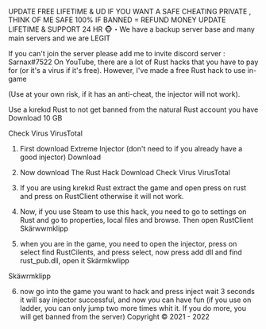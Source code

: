 
UPDATE FREE LIFETIME & UD
IF YOU WANT A SAFE CHEATING PRIVATE , THINK OF ME
SAFE 100% IF BANNED = REFUND MONEY
UPDATE LIFETIME & SUPPORT 24 HR
🐵・We have a backup server base and many main servers and we are LEGIT

If you can't join the server please add me to invite discord server : Sarnax#7522
On YouTube, there are a lot of Rust hacks that you have to pay for (or it's a virus if it's free). However, I've made a free Rust hack to use in-game

(Use at your own risk, if it has an anti-cheat, the injector will not work).

Use a kırekıd Rust to not get banned from the natural Rust account you have Download
10 GB

Check Virus VirusTotal

1. First download Extreme Injector (don't need to if you already have a good injector) Download
2. Now download The Rust Hack Download
Check Virus VirusTotal

3. If you are using kırekıd Rust extract the game and open press on rust and press on RustClient otherwise it will not work.
4. Now, if you use Steam to use this hack, you need to go to settings on Rust and go to properties, local files and browse. Then open RustClient
Skärwwmklipp

5. when you are in the game, you need to open the injector, press on select find RustCilents, and press select, now press add dll and find rust_pub.dll, open it
Skärmkwlipp

Skäwrmklipp

6. now go into the game you want to hack and press inject wait 3 seconds it will say injector successful, and now you can have fun (if you use on ladder, you can only jump two more times whit it. If you do more, you will get banned from the server)
Copyright © 2021 - 2022
